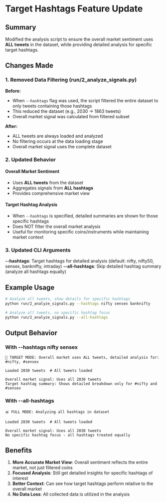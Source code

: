 # Target Hashtags Feature Update

## Summary

Modified the analysis script to ensure the overall market sentiment uses **ALL tweets** in the dataset, while providing detailed analysis for specific target hashtags.

## Changes Made

### 1. Removed Data Filtering (run/2_analyze_signals.py)

**Before:**
- When `--hashtags` flag was used, the script filtered the entire dataset to only tweets containing those hashtags
- This reduced the dataset (e.g., 2030 → 1863 tweets)
- Overall market signal was calculated from filtered subset

**After:**
- ALL tweets are always loaded and analyzed
- No filtering occurs at the data loading stage
- Overall market signal uses the complete dataset

### 2. Updated Behavior

#### Overall Market Sentiment
- Uses **ALL tweets** from the dataset
- Aggregates signals from **ALL hashtags**
- Provides comprehensive market view

#### Target Hashtag Analysis
- When `--hashtags` is specified, detailed summaries are shown for those specific hashtags
- Does NOT filter the overall market analysis
- Useful for monitoring specific coins/instruments while maintaining market context

### 3. Updated CLI Arguments

**--hashtags**: Target hashtags for detailed analysis (default: nifty, nifty50, sensex, banknifty, intraday)
**--all-hashtags**: Skip detailed hashtag summary (analyze all hashtags equally)

## Example Usage

```bash
# Analyze all tweets, show details for specific hashtags
python run/2_analyze_signals.py --hashtags nifty sensex banknifty

# Analyze all tweets, no specific hashtag focus
python run/2_analyze_signals.py --all-hashtags
```

## Output Behavior

### With --hashtags nifty sensex
```
🎯 TARGET MODE: Overall market uses ALL tweets, detailed analysis for: #nifty, #sensex

Loaded 2030 tweets  # All tweets loaded

Overall market signal: Uses all 2030 tweets
Target hashtag summary: Shows detailed breakdown only for #nifty and #sensex
```

### With --all-hashtags
```
📊 FULL MODE: Analyzing all hashtags in dataset

Loaded 2030 tweets  # All tweets loaded

Overall market signal: Uses all 2030 tweets
No specific hashtag focus - all hashtags treated equally
```

## Benefits

1. **More Accurate Market View**: Overall sentiment reflects the entire market, not just filtered coins
2. **Focused Analysis**: Still get detailed insights for specific hashtags of interest
3. **Better Context**: Can see how target hashtags perform relative to the overall market
4. **No Data Loss**: All collected data is utilized in the analysis

